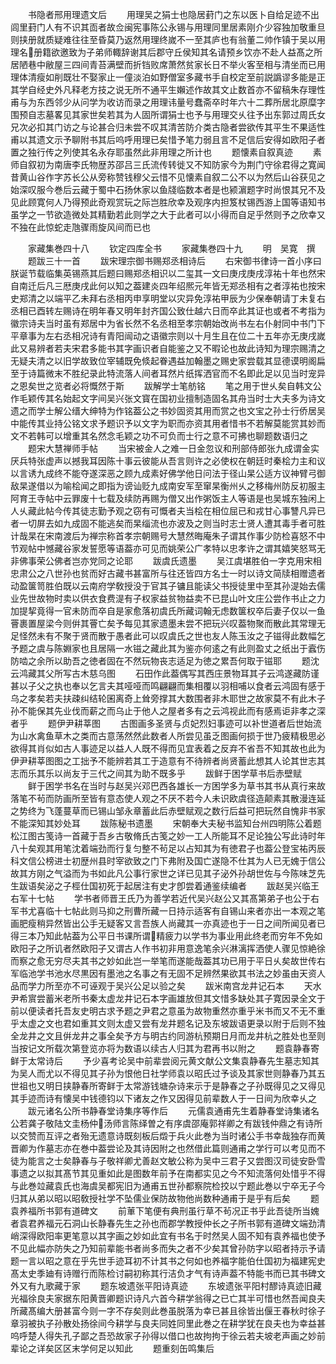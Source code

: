 <!-- { "loadSidebar": true } -->
　　书隐者邢用理遗文后
　　用理吴之狷士也隐居葑门之东以医卜自给足迹不出闾里葑门人有不识其靣者故佥闽宪事陈公永锡与用理同里居素刚介少容独加敬重旦则挟册就质疑难往往至昏莫乃返然用理终嵗不一至其庐也有翁董二帅作镇于吴以用理名册籍欲邀致为子弟师輙辞谢其后郡守丘侯知其名请预乡饮亦不赴人益髙之所居陋巷中敝屋三四间青苔满壁而折铛败席萧然贫家长日不举火客至相与清坐而已用理体清瘦如削既壮不娶家止一僮淡泊如野僧室多藏书手自校定至前説譌谬多能是正其学自经史外凡释老方技之说无所不通平生嬾述作故其文止数首亦不留稿朱存理性甫与为东西邻少从问学为收访而录之用理讳量号蠢斋卒时年六十二葬所居北原糜字围预自志墓畧见其家世矣若其为人固所谓狷士也予与用理交乆往予出东郭过周氏女兄次必扣其门访之与论甚合归未尝不叹其清苦防介类古隐者尝欲传其平生不果适性甫以其遗文示予聊附书其后呜呼用理已矣惜予笔力弱且言不足信后安得如欧阳子者置之独行传之列使其名永存耶虽然此非用理之所计也
　　题懐素自叙真迹
　　素师自叙初为南唐李氏物歴苏邵吕三氏流传转徙又不知防家今为荆门守徐君得之寛闻昔黄山谷作字苏长公从旁称赞钱穆父云惜不见懐素自叙二公不以为然后山谷获见之始深叹服今巻后云藏于蜀中石扬休家以鱼牋临数本者是也颍濵题字时尚恨其兄不及见此顾寛何人乃得预此奇观赏玩之际岂胜欣幸及观序内担笈杖锡西游上国等语知书虽学之一节欲造微处其精勤若此则学之大于此者可以小得而自足乎然则予之欣幸又不独在此惊蛇走虺骤雨旋风间而已也



　　家藏集巻四十八
　　钦定四库全书
　　家藏集巻四十九
　　明　吴寛　撰
　　题跋三十一首
　　跋宋理宗御书赐郑丞相诗后
　　右宋御书律诗一首小序曰朕诞节载临集英锡燕其后题曰赐郑丞相识以二玺其一文曰庚戌庚戌淳祐十年也然宋自南迁后凡三厯庚戌此何以知之葢建炎四年绍熈元年皆无郑丞相有之者淳祐也按宋史郑清之以端平乙未拜右丞相丙申享明堂以灾异免淳祐甲辰为少保奉朝请丁未复右丞相已酉转左赐诗在明年春又明年封齐国公致仕越六日而卒此其证也或者不考指为徽宗诗夫当时虽有郑居中为省长然不名丞相至孝宗朝始改尚书左右仆射同中书门下平章事为左右丞相况诗有青阳闿动之语徽宗则以十月生且在位二十五年亦无庚戌嵗此又易辨者若夫宋君多能书其字画识者自能鉴之又不暇论也故此诗知为理宗赐清之无疑夫清之以旧学故致位宰辅既免倐起眷遇益加翰墨之赐史家尝载其显德谟明阁扁至于诗篇微末不胜纪录此特流落人间者耳然片纸挥洒官而不名即此足以见当时宠异之恩矣世之览者必将慨然于斯
　　跋解学士笔舫铭
　　笔之用于世乆矣自韩文公作毛颖传其名始起文字间吴兴张文寳在国初业擅制造固名其舟当时士大夫多为诗文遗之而学士解公缙大绅特为作铭葢公之书妙固资其用而赏之也文宝之孙士行侨居吴中能传其业持公铭文求予题识予以文字为职而亦资其用者惜书不若解莫能赏其妙而文不若韩可以增重其名然念毛颖之功不可负而士行之意不可拂也聊题数语归之
　　题宋大慧禅师手帖
　　当宋被金人之难一日金忽议和刑部侍郎张九成谓金实厌兵特张虚声以撼我耳因陈十事云彼能从吾言则许之必使权在朝廷时秦桧力主和议以言诱九成终不能夺遂深恶之顾九成素好佛学他日问法于径山杲公适方议神臂弓御敌杲遂借以为喻桧闻之即指为谤讪贬九成南安军至窜杲衡州乆之移梅州防反初服主阿育王寺帖中云罪废十七载及续防再赐为僧又出作粥饭主人等语是也吴城东独闲上人乆藏此帖今传其徒志勤予观之窃有可慨者夫当桧在相位屈已和戎甘心事讐凡异已者一切屏去如九成固不能逃矣而杲缁流也亦波及之则当时志士贤人遭其毒手者可胜计哉杲在宋南渡后为禅宗称首孝宗朝赐号大慧然晦庵朱子谓其作事少防检喜怒不中节观帖中憾藏谷家发誓愿等语葢亦可见而姚荣公广孝特以忠孝许之谓其嬉笑怒骂无非佛事荣公佛者岂亦党同之论耶
　　跋虞氏遗墨
　　吴江虞堪胜伯一字克用宋相忠肃公之八世孙也贫而好古藏书甚富所与往还皆四方名士一时以诗文简牍相赠遗者动盈箧笥胜伯既以云南府学敎授没于官其子镛且能读父书授徒里中至其孙湜始去儒业先世故物时卖以供衣食费湜有子权家益贫物益卖不已昆山叶文庄公尝作书止之力加提挈竟得一官未防而卒自是家愈落初虞氏所藏词翰无虑数箧权卒后妻子仅以一鱼罾裹置屋梁今则倂其罾亡矣予每见其家遗墨未尝不把玩兴叹葢物聚而散此其常理无足怪然未有不聚于贤而散于愚者此可以叹虞氏之世也友人陈玉汝之子镃得此数幅乞予题之虞与陈婣家也且居隔一水镃之藏此其为鉴亦何逺之有此则盈丈之纸出于蠧伤防啮之余所以助吾之徳者固在不然玩物丧志适足为徳之累吾何取于镃耶
　　题沈云鸿藏其父所写古木慈乌图
　　石田作此葢偶写其西庄景物耳其子云鸿遂藏防谨甚以子父之执也奉以乞言夫其哑哑而鸣翩翩而集相覆以羽相哺以食者云鸿固有感于乌之孝矣若夫扶疎纠结轮囷离奇上耸旁撑其大数围者非木耶世之故家莫不有此木子孙不能保其先业伐而薪之而乌止于他人之屋者多有之云鸿视此而有感焉讵非孝之深者乎
　　题伊尹耕莘图
　　古图画多圣贤与贞妃烈妇事迹可以补世道者后世始流为山水禽鱼草木之类而古意荡然然此数者人所尝见虽乏图画何损于世乃疲精极思必欲得其肖似如古人事迹足以益人人既不得而见宜表着之反弃不省吾不知其故也此为伊尹耕莘图图之工拙予不能辨若其工于造意有不待辨者尚贤蓄此想其人论其世志其志而乐其乐以尚友于三代之间其为助不既多乎
　　跋鲜于困学草书后赤壁赋
　　鲜于困学书名在当时与赵吴兴邓巴西各雄长一方困学多为草书其书从真行来故落笔不茍而防画所至皆有意态使人观之不厌不若今人未识欧虞径造颠素其散漫连延之势终为飞蓬蔓草而已锡山邹永章蓄此后赤壁赋观之数行后益可把玩然自愧非书家不能深知其妙处耳
　　跋陈秘书遗墨
　　宋朝奉大夫秘书监知台州四明陈公着题松江图古笺诗一首藏于吾乡古敬脩氏古笺之妙一工人所能耳不足论独公写此诗时年八十矣观其用笔沈着端劲而行复匀整不茍足以占知其为有徳君子也葢公登宝祐丙辰科文信公榜进士初歴州县时宰欲致之门下弗附及国亡遂隐不仕其为人已无媿于信公故其方刚之气溢而为书如此凡公事行家世之详已见其子泌外孙胡世佐与今陈味芝先生跋语矣泌之子桱仕国初死于起居注有史才卽尝着通鉴续编者
　　跋赵吴兴临王右军十七帖
　　学书者师晋王氏乃为善学若近代吴兴赵公又其髙第弟子也公于右军书尤喜临十七帖此则马抑之刑曹所藏一日持示适客有自锡山来者亦出一本观之笔画肥瘦稍异然皆出公手无疑客又言吾族人尚藏其一亦真迹也于一日之间所闻见者已得三本乃知此帖葢为公平日书课所谓精疲力以学书为事业用此终老而穷年不免如欧阳子之所讥者然欧阳子又谓古人作书初非用意逸笔余兴淋漓挥洒使人骤见惊絶徐而察之愈无穷尽夫其书之妙如此岂一举笔而遂能哉葢其功已用于平日乆矣故世传右军临池学书池水尽黒因有墨池之名事之有无固不足辨然果欲其书法之妙虽由天资人品而学力所至亦不可诬观于吴兴公足以验之矣
　　跋米南宫龙井记石本
　　天水尹希賔尝蓄米老所书秦太虚龙井记石本字画雄放但其文惜多缺处其子寛因录全文于前以便读者托吾友史明古求予题之尹君之意虽为故物重然亦重乎米书而又不无不重乎太虚之文也君如重其文则太虚又尝有龙井题名记及东坡跋语更录以附于后则不独全龙井之文且倂龙井之事全矣予方与明古约同游杭预期日月而龙井杭之胜处也至则当按记文所载次第登览亦将为数语以续古人归其为君再书以附之
　　题袁静春寄鲜于太常诗后
　　予少喜考论吴中前辈尝阅元黄文献公文集袁静春先生墓志知其为吴人而尤以不得见其子孙为恨他日社学师袁以昭氏过予谈及其家世则静春乃其五世祖也又明日挟静春所寄鲜于太常游钱塘杂诗来示于是静春之子孙既得见之又得见其手迹而诗有懐吴中钱德钧以下诸友之作又因得见前辈数人于一日间为欣幸乆之
　　跋元诸名公所书静春堂诗集序等作后
　　元儒袁通甫先生着静春堂诗集诸名公若龚子敬陆文圭杨仲汤师言陈绎曽之有序虞邵庵郭祥卿之有跋钱仲鼎之有诗所以交赞而互评之者殆无遗意诗既刻板后燬于兵火此巻为当时诸公手书幸哉独存而黄晋卿为作墓志亦在巻中葢尝论及其诗因附之也然借此篇则通甫之学行可以考见而不徒为能言之士矣静春与子敬祥卿尤善赵文敏公称为吴中三君子又尝图汉司徒安卧雪事遗之以拟其髙节其见重如此是图数年前予在南都实见之今不知流落何处惜乎不得与此巻竝藏袁氏也海虞吴都宪旧为通甫五世孙都察院检挍以宁题此巻以宁卒无子今归其从弟以昭以昭敎授社学不坠儒业保防故物他尚数种通甫于是乎有后矣
　　题袁养福所书郭有道碑文
　　前莗下笔便有典刑虽行草不茍况正书乎此吾徒所当媿者袁君养福元石洞山长静春先生之孙也而郡学教授仲长之子所书郭有道碑文端劲清峭深得欧阳率更笔意以其字画之妙如此宜有书名于时然吴人固不知有袁养福也使予不见此幅亦防失之乃知前辈能书者尚多而失之者不少矣其曾孙防字以昭者持示予请题一言以昭之意在乎先世手迹耳初不计其书之何如也养福字能伯仕国初为福建宪史髙太史季廸有诗赠行而陈检讨嗣初称其行洁负才气有诗声葢不特能书而已其书碑文外又有九歌藏于家
　　题东坡遗张平阳诗真迹
　　东坡遗张平阳村醪诗真迹旧藏光福徐良夫家据东阳黄晋卿题识诗凡六首今耕学翁得之已亡其半可惜也然吾闻良夫所藏髙编大册甚富今则一字不存矣则此巻虽脱落为幸已甚且徐皆出偃王春秋时徐子章羽被执子孙散处扬徐间今耕学与良夫同姓同里此巻之在耕学犹在良夫也为幸益甚呜呼楚人得失孔子鄙之吾恐故家子孙得以借口也故拘拘于徐云若夫坡老声画之妙前辈论之详矣区区末学何足以知此
　　题重刻缶鸣集后
